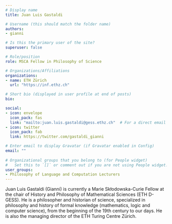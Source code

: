 ```yaml
---
# Display name
title: Juan Luis Gastaldi

# Username (this should match the folder name)
authors:
- gianni

# Is this the primary user of the site?
superuser: false

# Role/position
role: MSCA Fellow in Philosophy of Science 

# Organizations/Affiliations
organizations:
- name: ETH Zürich
  url: "https://inf.ethz.ch"

# Short bio (displayed in user profile at end of posts)
bio: 

social:
- icon: envelope
  icon_pack: fas
  link: "mailto:juan.luis.gastaldi@gess.ethz.ch"  # For a direct email link, use "mailto:test@example.org".
- icon: twitter
  icon_pack: fab
  link: https://twitter.com/gastaldi_gianni

# Enter email to display Gravatar (if Gravatar enabled in Config)
email: ""
  
# Organizational groups that you belong to (for People widget)
#   Set this to `[]` or comment out if you are not using People widget.  
user_groups:
- Philosophy of Language and Computation Lecturers
---
```


Juan Luis Gastaldi (Gianni) is currently a Marie Skłodowska-Curie Fellow at the chair of History and Philosophy of Mathematical Sciences (ETH D-GESS). He is a philosopher and historian of science, specialized in philosophy and history of formal knowledge (mathematics, logic and computer science), from the beginning of the 19th century to our days. He is also the managing director of the ETH Turing Centre Zürich.
